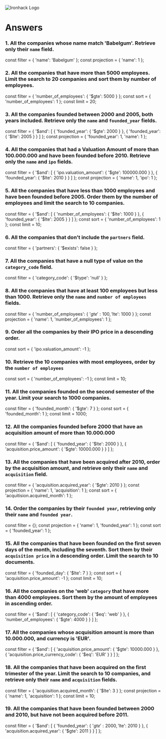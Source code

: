 ![Ironhack Logo](https://i.imgur.com/1QgrNNw.png)

# Answers

### 1. All the companies whose name match 'Babelgum'. Retrieve only their `name` field.

const filter = {
  'name': 'Babelgum'
};
const projection = {
  'name': 1
};

### 2. All the companies that have more than 5000 employees. Limit the search to 20 companies and sort them by **number of employees**.

const filter = {
  'number_of_employees': {
    '$gte': 5000
  }
};
const sort = {
  'number_of_employees': 1
};
const limit = 20;

### 3. All the companies founded between 2000 and 2005, both years included. Retrieve only the `name` and `founded_year` fields.

const filter = {
  '$and': [
    {
      'founded_year': {
        '$gte': 2000
      }
    }, {
      'founded_year': {
        '$lte': 2005
      }
    }
  ]
};
const projection = {
  'founded_year': 1, 
  'name': 1
};

### 4. All the companies that had a Valuation Amount of more than 100.000.000 and have been founded before 2010. Retrieve only the `name` and `ipo` fields.

const filter = {
  '$and': [
    {
      'ipo.valuation_amount': {
        '$gte': 100000.000
      }
    }, {
      'founded_year': {
        '$lte': 2010
      }
    }
  ]
};
const projection = {
  'name': 1, 
  'ipo': 1
};

### 5. All the companies that have less than 1000 employees and have been founded before 2005. Order them by the number of employees and limit the search to 10 companies.

const filter = {
  '$and': [
    {
      'number_of_employees': {
        '$lte': 1000
      }
    }, {
      'founded_year': {
        '$lte': 2005
      }
    }
  ]
};
const sort = {
  'number_of_employees': 1
};
const limit = 10;

### 6. All the companies that don't include the `partners` field.

const filter = {
  'partners': {
    '$exists': false
  }
};

### 7. All the companies that have a null type of value on the `category_code` field.

const filter = {
  'category_code': {
    '$type': 'null'
  }
};


### 8. All the companies that have at least 100 employees but less than 1000. Retrieve only the `name` and `number of employees` fields.

const filter = {
  'number_of_employees': {
    '$gte': 100, 
    '$lte': 1000
  }
};
const projection = {
  'name': 1, 
  'number_of_employees': 1
};

### 9. Order all the companies by their IPO price in a descending order.

const sort = {
  'ipo.valuation_amount': -1
};

### 10. Retrieve the 10 companies with most employees, order by the `number of employees`

const sort = {
  'number_of_employees': -1
};
const limit = 10;

### 11. All the companies founded on the second semester of the year. Limit your search to 1000 companies.

const filter = {
  'founded_month': {
    '$gte': 7
  }
};
const sort = {
  'founded_month': 1
};
const limit = 1000;

### 12. All the companies founded before 2000 that have an acquisition amount of more than 10.000.000

const filter = {
  '$and': [
    {
      'founded_year': {
        '$lte': 2000
      }
    }, {
      'acquisition.price_amount': {
        '$gte': 10000.000
      }
    }
  ]
};

### 13. All the companies that have been acquired after 2010, order by the acquisition amount, and retrieve only their `name` and `acquisition` field.

const filter = {
  'acquisition.acquired_year': {
    '$gte': 2010
  }
};
const projection = {
  'name': 1, 
  'acquisition': 1
};
const sort = {
  'acquitision.acquired_month': 1
};

### 14. Order the companies by their `founded year`, retrieving only their `name` and `founded year`.

const filter = {};
const projection = {
  'name': 1, 
  'founded_year': 1
};
const sort = {
  'founded_year': 1
};

### 15. All the companies that have been founded on the first seven days of the month, including the seventh. Sort them by their `acquisition price` in a descending order. Limit the search to 10 documents.

const filter = {
  'founded_day': {
    '$lte': 7
  }
};
const sort = {
  'acquisition.price_amount': -1
};
const limit = 10;

### 16. All the companies on the 'web' `category` that have more than 4000 employees. Sort them by the amount of employees in ascending order.

const filter = {
  '$and': [
    {
      'category_code': {
        '$eq': 'web'
      }
    }, {
      'number_of_employees': {
        '$gte': 4000
      }
    }
  ]
};

### 17. All the companies whose acquisition amount is more than 10.000.000, and currency is 'EUR'.

const filter = {
  '$and': [
    {
      'acquisition.price_amount': {
        '$gte': 10000.000
      }
    }, {
      'acquisition.price_currency_code': {
        '$eq': 'EUR'
      }
    }
  ]
};

### 18. All the companies that have been acquired on the first trimester of the year. Limit the search to 10 companies, and retrieve only their `name` and `acquisition` fields.

const filter = {
  'acquisition.acquired_month': {
    '$lte': 3
  }
};
const projection = {
  'name': 1, 
  'acquisition': 1
};
const limit = 10;

### 19. All the companies that have been founded between 2000 and 2010, but have not been acquired before 2011.

const filter = {
  '$and': [
    {
      'founded_year': {
        '$gte': 2000, 
        '$lte': 2010
      }
    }, {
      'acquisition.acquired_year': {
        '$gte': 2011
      }
    }
  ]
};
